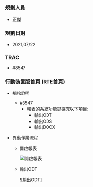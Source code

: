 ### <div id="user">規劃人員</div>
* 正傑

### <div id="updatedate">規劃日期</div>
* 2021/07/22

### <div id="trac">TRAC</div>
* #8547

### <div id="brainworkmobile">行動裝置版首頁 <path>(RTE首頁)</path></div>
* 規格說明
    * #8547
        * 報表的系統功能鍵擴充以下項目:
            * 輸出ODT
            * 輸出ODS
            * 輸出DOCX
 
* 異動作業流程
    
   * 開啟報表

        ![開啟報表]

   * 輸出ODT

        ![輸出ODT]


[開啟報表]:attachment/openreport.png "開啟報表"
